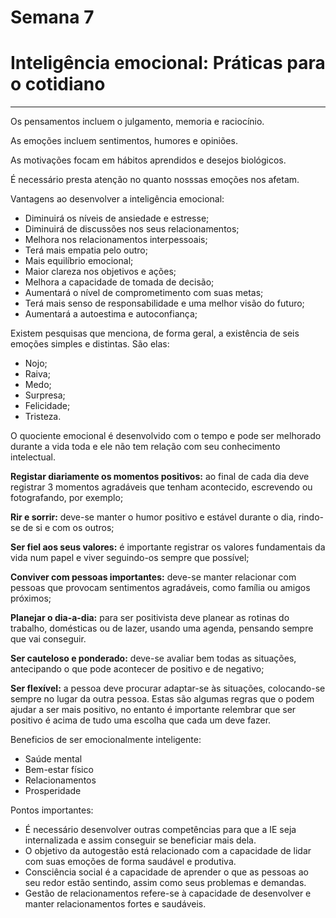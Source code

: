 # Semana 7

# Inteligência emocional: Práticas para o cotidiano

---

Os pensamentos incluem o julgamento, memoria e raciocínio.

As emoções incluem sentimentos, humores e opiniões.

As motivações focam em hábitos aprendidos e desejos biológicos.

É necessário presta atenção no quanto nosssas emoções nos afetam.

Vantagens ao desenvolver a inteligência emocional:

- Diminuirá os níveis de ansiedade e estresse;
- Diminuirá de discussões nos seus relacionamentos;
- Melhora nos relacionamentos interpessoais;
- Terá mais empatia pelo outro;
- Mais equilíbrio emocional;
- Maior clareza nos objetivos e ações;
- Melhora a capacidade de tomada de decisão;
- Aumentará o nível de comprometimento com suas metas;
- Terá mais senso de responsabilidade e uma melhor visão do futuro;
- Aumentará a autoestima e autoconfiança;

Existem pesquisas que menciona, de forma geral, a existência de seis emoções simples e distintas. São elas:

- Nojo;
- Raiva;
- Medo;
- Surpresa;
- Felicidade;
- Tristeza.

O quociente emocional é desenvolvido com o tempo e pode ser melhorado durante a vida toda e ele não tem relação com seu conhecimento intelectual.

**Registar diariamente os momentos positivos:** ao final de cada dia deve registrar 3 momentos agradáveis que tenham acontecido, escrevendo ou fotografando, por exemplo;

**Rir e sorrir:** deve-se manter o humor positivo e estável durante o dia, rindo-se de si e com os outros;

**Ser fiel aos seus valores:** é importante registrar os valores fundamentais da vida num papel e viver seguindo-os sempre que possível;

**Conviver com pessoas importantes:** deve-se manter relacionar com pessoas que provocam sentimentos agradáveis, como família ou amigos próximos;

**Planejar o dia-a-dia:** para ser positivista deve planear as rotinas do trabalho, domésticas ou de lazer, usando uma agenda, pensando sempre que vai conseguir.

**Ser cauteloso e ponderado:** deve-se avaliar bem todas as situações, antecipando o que pode acontecer de positivo e de negativo;

**Ser flexível:** a pessoa deve procurar adaptar-se às situações, colocando-se sempre no lugar da outra pessoa. Estas são algumas regras que o podem ajudar a ser mais positivo, no entanto é importante relembrar que ser positivo é acima de tudo uma escolha que cada um deve fazer.

Beneficios de ser emocionalmente inteligente:

- Saúde mental
- Bem-estar físico
- Relacionamentos
- Prosperidade

Pontos importantes:

- É necessário desenvolver outras competências para que a IE seja internalizada e assim conseguir se beneficiar mais dela.
- O objetivo da autogestão está relacionado com a capacidade de lidar com suas emoções de forma saudável e produtiva.
- Consciência social é a capacidade de aprender o que as pessoas ao seu redor estão sentindo, assim como seus problemas e demandas.
- Gestão de relacionamentos refere-se à capacidade de desenvolver e manter relacionamentos fortes e saudáveis.